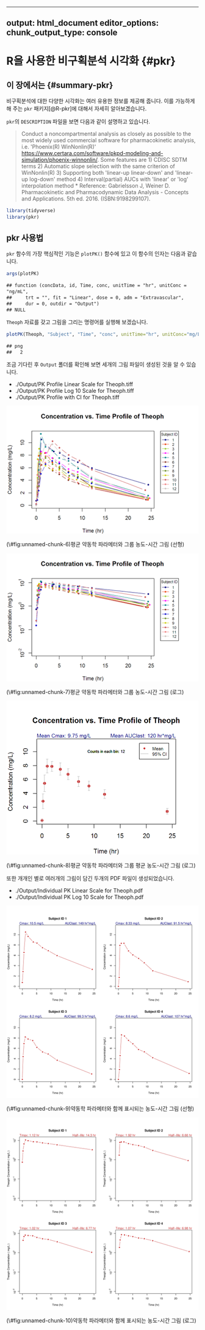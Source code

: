 
---
output: html_document
editor_options: 
  chunk_output_type: console
---

# R을 사용한 비구획분석 시각화 {#pkr}

## 이 장에서는 {#summary-pkr}

비구획분석에 대한 다양한 시각화는 여러 유용한 정보를 제공해 줍니다. 이를 가능하게 해 주는 `pkr` 패키지[@R-pkr]에 대해서  자세히 알아보겠습니다.

`pkr`의 `DESCRIPTION` 파일을 보면 다음과 같이 설명하고 있습니다.

> Conduct a noncompartmental analysis as closely as possible to the most widely used commercial software for pharmacokinetic analysis, i.e. 'Phoenix(R) WinNonlin(R)' <https://www.certara.com/software/pkpd-modeling-and-simulation/phoenix-winnonlin/>.
             Some features are
             1) CDISC SDTM terms
             2) Automatic slope selection with the same criterion of WinNonlin(R)
             3) Supporting both 'linear-up linear-down' and 'linear-up log-down' method
             4) Interval(partial) AUCs with 'linear' or 'log' interpolation method
             * Reference: Gabrielsson J, Weiner D. Pharmacokinetic and Pharmacodynamic Data Analysis - Concepts and Applications. 5th ed. 2016. (ISBN:9198299107).


```r
library(tidyverse)
library(pkr)
```

## pkr 사용법

`pkr` 함수의 가장 핵심적인 기능은 `plotPK()` 함수에 있고 이 함수의 인자는 다음과 같습니다.


```r
args(plotPK)
```

```
## function (concData, id, Time, conc, unitTime = "hr", unitConc = "ng/mL", 
##     trt = "", fit = "Linear", dose = 0, adm = "Extravascular", 
##     dur = 0, outdir = "Output") 
## NULL
```

`Theoph` 자료를 갖고 그림을 그리는 명령어를 실행해 보겠습니다.


```r
plotPK(Theoph, "Subject", "Time", "conc", unitTime="hr", unitConc="mg/L", dose=320)
```

```
## png 
##   2
```

조금 기다린 후 `Output` 폴더를 확인해 보면 세개의 그림 파일이 생성된 것을 알 수 있습니다.

- ./Output/PK Profile Linear Scale for Theoph.tiff
- ./Output/PK Profile Log 10 Scale for Theoph.tiff
- ./Output/PK Profile with CI for Theoph.tiff 



<div class="figure">
<img src="Output/PK_Profile_Linear_Scale_for_Theoph.png" alt="평균 약동학 파라메터와 그룹 농도-시간 그림 (선형)"  />
<p class="caption">(\#fig:unnamed-chunk-6)평균 약동학 파라메터와 그룹 농도-시간 그림 (선형)</p>
</div>

<div class="figure">
<img src="Output/PK_Profile_Log_10_Scale_for_Theoph.png" alt="평균 약동학 파라메터와 그룹 농도-시간 그림 (로그)"  />
<p class="caption">(\#fig:unnamed-chunk-7)평균 약동학 파라메터와 그룹 농도-시간 그림 (로그)</p>
</div>

<div class="figure">
<img src="Output/PK_Profile_with_CI_for_Theoph.png" alt="평균 약동학 파라메터와 그룹 평균 농도-시간 그림 (로그)"  />
<p class="caption">(\#fig:unnamed-chunk-8)평균 약동학 파라메터와 그룹 평균 농도-시간 그림 (로그)</p>
</div>

또한 개개인 별로 여러개의 그림이 담긴 두개의 PDF 파일이 생성되었습니다.

- ./Output/Individual PK Linear Scale for Theoph.pdf
- ./Output/Individual PK Log 10 Scale for Theoph.pdf 


<div class="figure">
<img src="Output/Individual_PK_Linear_Scale_for_Theoph00.png" alt="약동학 파라메터와 함께 표시되는 농도-시간 그림 (선형)"  />
<p class="caption">(\#fig:unnamed-chunk-9)약동학 파라메터와 함께 표시되는 농도-시간 그림 (선형)</p>
</div>

<div class="figure">
<img src="Output/Individual_PK_Log_10_Scale_for_Theoph00.png" alt="약동학 파라메터와 함께 표시되는 농도-시간 그림 (로그)"  />
<p class="caption">(\#fig:unnamed-chunk-10)약동학 파라메터와 함께 표시되는 농도-시간 그림 (로그)</p>
</div>
